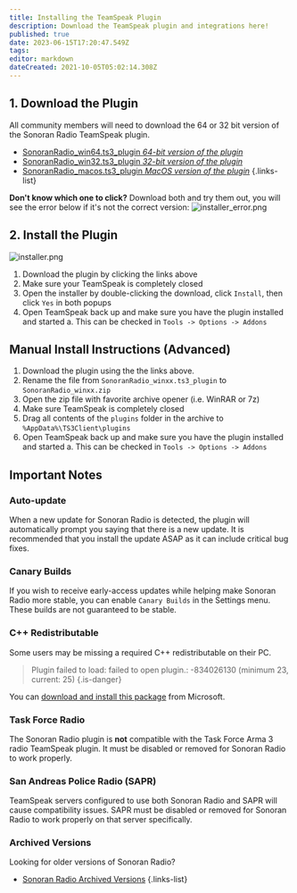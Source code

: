 ```yaml
---
title: Installing the TeamSpeak Plugin
description: Download the TeamSpeak plugin and integrations here!
published: true
date: 2023-06-15T17:20:47.549Z
tags: 
editor: markdown
dateCreated: 2021-10-05T05:02:14.308Z
---
```


## 1. Download the Plugin
All community members will need to download the 64 or 32 bit version of the Sonoran Radio TeamSpeak plugin.

- [SonoranRadio_win64.ts3_plugin *64-bit version of the plugin*](https://download.sonoransoftware.com/sonoranradio/archive/SonoranRadio_win64.ts3_plugin)
- [SonoranRadio_win32.ts3_plugin *32-bit version of the plugin*](https://download.sonoransoftware.com/sonoranradio/archive/SonoranRadio_win32.ts3_plugin)
- [SonoranRadio_macos.ts3_plugin *MacOS version of the plugin*](https://download.sonoransoftware.com/sonoranradio/archive/SonoranRadio_macos.ts3_plugin)
{.links-list}

**Don't know which one to click?** Download both and try them out, you will see the error below if it's not the correct version:
![installer_error.png](https://i.imgur.com/Okf4oUS.png)

## 2. Install the Plugin

![installer.png](https://i.imgur.com/xktrfnX.png)

1. Download the plugin by clicking the links above
2. Make sure your TeamSpeak is completely closed
3. Open the installer by double-clicking the download, click `Install`, then click `Yes` in both popups
4. Open TeamSpeak back up and make sure you have the plugin installed and started
  a. This can be checked in `Tools -> Options -> Addons`
  
## Manual Install Instructions (Advanced)

1. Download the plugin using the the links above.
2. Rename the file from `SonoranRadio_winxx.ts3_plugin` to `SonoranRadio_winxx.zip`
3. Open the zip file with favorite archive opener (i.e. WinRAR or 7z)
4. Make sure TeamSpeak is completely closed
5. Drag all contents of the `plugins` folder in the archive to `%AppData%\TS3Client\plugins`
6. Open TeamSpeak back up and make sure you have the plugin installed and started
  a. This can be checked in `Tools -> Options -> Addons`
  
## Important Notes

### Auto-update

When a new update for Sonoran Radio is detected, the plugin will automatically prompt you saying that there is a new update. It is recommended that you install the update ASAP as it can include critical bug fixes.

### Canary Builds

If you wish to receive early-access updates while helping make Sonoran Radio more stable, you can enable `Canary Builds` in the Settings menu. These builds are not guaranteed to be stable.

### C++ Redistributable
Some users may be missing a required C++ redistributable on their PC.
> Plugin failed to load: failed to open plugin.: -834026130 (minimum 23, current: 25)
{.is-danger}

You can [download and install this package](https://aka.ms/vs/16/release/vc_redist.x64.exe) from Microsoft.

### Task Force Radio

The Sonoran Radio plugin is **not** compatible with the Task Force Arma 3 radio TeamSpeak plugin. It must be disabled or removed for Sonoran Radio to work properly.

### San Andreas Police Radio (SAPR)

TeamSpeak servers configured to use both Sonoran Radio and SAPR will cause compatibility issues. SAPR must be disabled or removed for Sonoran Radio to work properly on that server specifically.

### Archived Versions

Looking for older versions of Sonoran Radio?

- [Sonoran Radio Archived Versions](/archive-downloads)
{.links-list}
